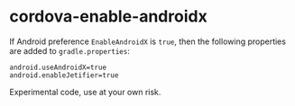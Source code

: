 # cordova-enable-androidx

If Android preference `EnableAndroidX` is `true`, then the following properties are added to `gradle.properties`:

```
android.useAndroidX=true
android.enableJetifier=true
```

Experimental code, use at your own risk.
